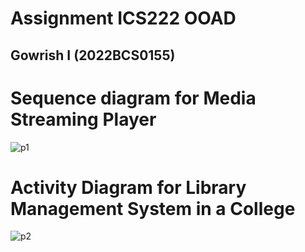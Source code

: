 # Assignment ICS222 OOAD

## Gowrish I (2022BCS0155)

# Sequence diagram for Media Streaming Player
![p1](https://github.com/grx6741/grx6741.github.io/assets/73749042/4f97c769-edd5-4133-b946-679e9dbae896)
#
#
#
#
#
#
#
#
#
#
#
#
# Activity Diagram for Library Management System in a College

![p2](https://github.com/grx6741/grx6741.github.io/assets/73749042/a20991fb-45bd-4a37-98ae-9bba40a6d32a)

